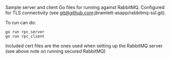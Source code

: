Sample server and client Go files for running against RabbitMQ. Configured for TLS connectivity (see git@github.com:jbramlett-asapp/rabbitmq-ssl.git).

To run can do:

 	go run rpc_server
 	go run rpc_client


Included cert files are the ones used when setting up the RabbitMQ server (see above note on running secured RabbitMQ)